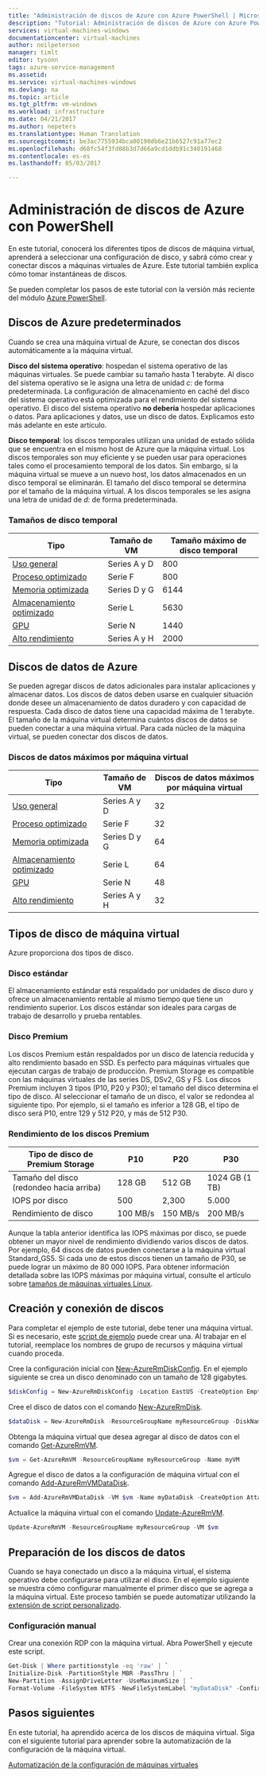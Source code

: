```yaml
---
title: "Administración de discos de Azure con Azure PowerShell | Microsoft Docs"
description: "Tutorial: Administración de discos de Azure con Azure PowerShell"
services: virtual-machines-windows
documentationcenter: virtual-machines
author: neilpeterson
manager: timlt
editor: tysonn
tags: azure-service-management
ms.assetid: 
ms.service: virtual-machines-windows
ms.devlang: na
ms.topic: article
ms.tgt_pltfrm: vm-windows
ms.workload: infrastructure
ms.date: 04/21/2017
ms.author: nepeters
ms.translationtype: Human Translation
ms.sourcegitcommit: be3ac7755934bca00190db6e21b6527c91a77ec2
ms.openlocfilehash: d68fc54f3fd08b3d7d66a9cd1ddb91c340191468
ms.contentlocale: es-es
ms.lasthandoff: 05/03/2017

---
```


# <a name="manage-azure-disks-with-powershell"></a>Administración de discos de Azure con PowerShell

En este tutorial, conocerá los diferentes tipos de discos de máquina virtual, aprenderá a seleccionar una configuración de disco, y sabrá cómo crear y conectar discos a máquinas virtuales de Azure. Este tutorial también explica cómo tomar instantáneas de discos.  

Se pueden completar los pasos de este tutorial con la versión más reciente del módulo [Azure PowerShell](/powershell/azure/overview).

## <a name="default-azure-disks"></a>Discos de Azure predeterminados

Cuando se crea una máquina virtual de Azure, se conectan dos discos automáticamente a la máquina virtual. 

**Disco del sistema operativo**: hospedan el sistema operativo de las máquinas virtuales. Se puede cambiar su tamaño hasta 1 terabyte.  Al disco del sistema operativo se le asigna una letra de unidad *c:* de forma predeterminada. La configuración de almacenamiento en caché del disco del sistema operativo está optimizada para el rendimiento del sistema operativo. El disco del sistema operativo **no debería** hospedar aplicaciones o datos. Para aplicaciones y datos, use un disco de datos. Explicamos esto más adelante en este artículo.

**Disco temporal**: los discos temporales utilizan una unidad de estado sólida que se encuentra en el mismo host de Azure que la máquina virtual. Los discos temporales son muy eficiente y se pueden usar para operaciones tales como el procesamiento temporal de los datos. Sin embargo, si la máquina virtual se mueve a un nuevo host, los datos almacenados en un disco temporal se eliminarán. El tamaño del disco temporal se determina por el tamaño de la máquina virtual. A los discos temporales se les asigna una letra de unidad de *d:* de forma predeterminada.

### <a name="temporary-disk-sizes"></a>Tamaños de disco temporal

| Tipo | Tamaño de VM | Tamaño máximo de disco temporal |
|----|----|----|
| [Uso general](sizes-general.md) | Series A y D | 800 |
| [Proceso optimizado](sizes-compute.md) | Serie F | 800 |
| [Memoria optimizada](../virtual-machines-windows-sizes-memory.md) | Series D y G | 6144 |
| [Almacenamiento optimizado](../virtual-machines-windows-sizes-storage.md) | Serie L | 5630 |
| [GPU](sizes-gpu.md) | Serie N | 1440 |
| [Alto rendimiento](sizes-hpc.md) | Series A y H | 2000 |

## <a name="azure-data-disks"></a>Discos de datos de Azure

Se pueden agregar discos de datos adicionales para instalar aplicaciones y almacenar datos. Los discos de datos deben usarse en cualquier situación donde desee un almacenamiento de datos duradero y con capacidad de respuesta. Cada disco de datos tiene una capacidad máxima de 1 terabyte. El tamaño de la máquina virtual determina cuántos discos de datos se pueden conectar a una máquina virtual. Para cada núcleo de la máquina virtual, se pueden conectar dos discos de datos. 

### <a name="max-data-disks-per-vm"></a>Discos de datos máximos por máquina virtual

| Tipo | Tamaño de VM | Discos de datos máximos por máquina virtual |
|----|----|----|
| [Uso general](sizes-general.md) | Series A y D | 32 |
| [Proceso optimizado](sizes-compute.md) | Serie F | 32 |
| [Memoria optimizada](../virtual-machines-windows-sizes-memory.md) | Series D y G | 64 |
| [Almacenamiento optimizado](../virtual-machines-windows-sizes-storage.md) | Serie L | 64 |
| [GPU](sizes-gpu.md) | Serie N | 48 |
| [Alto rendimiento](sizes-hpc.md) | Series A y H | 32 |

## <a name="vm-disk-types"></a>Tipos de disco de máquina virtual

Azure proporciona dos tipos de disco.

### <a name="standard-disk"></a>Disco estándar

El almacenamiento estándar está respaldado por unidades de disco duro y ofrece un almacenamiento rentable al mismo tiempo que tiene un rendimiento superior. Los discos estándar son ideales para cargas de trabajo de desarrollo y prueba rentables.

### <a name="premium-disk"></a>Disco Premium

Los discos Premium están respaldados por un disco de latencia reducida y alto rendimiento basado en SSD. Es perfecto para máquinas virtuales que ejecutan cargas de trabajo de producción. Premium Storage es compatible con las máquinas virtuales de las series DS, DSv2, GS y FS. Los discos Premium incluyen 3 tipos (P10, P20 y P30); el tamaño del disco determina el tipo de disco. Al seleccionar el tamaño de un disco, el valor se redondea al siguiente tipo. Por ejemplo, si el tamaño es inferior a 128 GB, el tipo de disco será P10, entre 129 y 512 P20, y más de 512 P30. 

### <a name="premium-disk-performance"></a>Rendimiento de los discos Premium

|Tipo de disco de Premium Storage | P10 | P20 | P30 |
| --- | --- | --- | --- |
| Tamaño del disco (redondeo hacia arriba) | 128 GB | 512 GB | 1024 GB (1 TB) |
| IOPS por disco | 500 | 2,300 | 5.000 |
Rendimiento de disco | 100 MB/s | 150 MB/s | 200 MB/s |

Aunque la tabla anterior identifica las IOPS máximas por disco, se puede obtener un mayor nivel de rendimiento dividiendo varios discos de datos. Por ejemplo, 64 discos de datos pueden conectarse a la máquina virtual Standard_GS5. Si cada uno de estos discos tienen un tamaño de P30, se puede lograr un máximo de 80 000 IOPS. Para obtener información detallada sobre las IOPS máximas por máquina virtual, consulte el artículo sobre [tamaños de máquinas virtuales Linux](./sizes.md).

## <a name="create-and-attach-disks"></a>Creación y conexión de discos

Para completar el ejemplo de este tutorial, debe tener una máquina virtual. Si es necesario, este [script de ejemplo](../scripts/virtual-machines-windows-powershell-sample-create-vm.md) puede crear una. Al trabajar en el tutorial, reemplace los nombres de grupo de recursos y máquina virtual cuando proceda.

Cree la configuración inicial con [New-AzureRmDiskConfig](/powershell/module/azurerm.compute/new-azurermdiskconfig). En el ejemplo siguiente se crea un disco denominado con un tamaño de 128 gigabytes.

```powershell
$diskConfig = New-AzureRmDiskConfig -Location EastUS -CreateOption Empty -DiskSizeGB 128
```

Cree el disco de datos con el comando [New-AzureRmDisk](/powershell/module/azurerm.compute/new-azurermdisk).

```powershell
$dataDisk = New-AzureRmDisk -ResourceGroupName myResourceGroup -DiskName myDataDisk -Disk $diskConfig
```

Obtenga la máquina virtual que desea agregar al disco de datos con el comando [Get-AzureRmVM](/powershell/module/azurerm.compute/get-azurermvm).

```powershell
$vm = Get-AzureRmVM -ResourceGroupName myResourceGroup -Name myVM
```

Agregue el disco de datos a la configuración de máquina virtual con el comando [Add-AzureRmVMDataDisk](/powershell/module/azurerm.compute/add-azurermvmdatadisk).

```powershell
$vm = Add-AzureRmVMDataDisk -VM $vm -Name myDataDisk -CreateOption Attach -ManagedDiskId $dataDisk.Id -Lun 1
```

Actualice la máquina virtual con el comando [Update-AzureRmVM](/powershell/module/azurerm.compute/add-azurermvmdatadisk).

```powershell
Update-AzureRmVM -ResourceGroupName myResourceGroup -VM $vm
```

## <a name="prepare-data-disks"></a>Preparación de los discos de datos

Cuando se haya conectado un disco a la máquina virtual, el sistema operativo debe configurarse para utilizar el disco. En el ejemplo siguiente se muestra cómo configurar manualmente el primer disco que se agrega a la máquina virtual. Este proceso también se puede automatizar utilizando la [extensión de script personalizado](./tutorial-automate-vm-deployment.md).

### <a name="manual-configuration"></a>Configuración manual

Crear una conexión RDP con la máquina virtual. Abra PowerShell y ejecute este script.

```powershell
Get-Disk | Where partitionstyle -eq 'raw' | `
Initialize-Disk -PartitionStyle MBR -PassThru | `
New-Partition -AssignDriveLetter -UseMaximumSize | `
Format-Volume -FileSystem NTFS -NewFileSystemLabel "myDataDisk" -Confirm:$false
```

## <a name="next-steps"></a>Pasos siguientes

En este tutorial, ha aprendido acerca de los discos de máquina virtual. Siga con el siguiente tutorial para aprender sobre la automatización de la configuración de la máquina virtual.

[Automatización de la configuración de máquinas virtuales](./tutorial-automate-vm-deployment.md)

